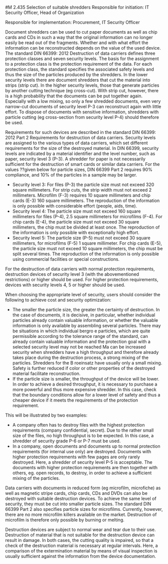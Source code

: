 #M 2.435 Selection of suitable shredders
Responsible for initiation: IT Security Officer, Head of Organization

Responsible for implementation: Procurement, IT Security Officer

Document shredders can be used to cut paper documents as well as chip cards and CDs in such a way that the original information can no longer easily be read out of the fragments. Whether and with what effort the information can be reconstructed depends on the value of the used device. The standard DIN 66399: 2012 Destruction of data carriers defines three protection classes and seven security levels. The basis for the assignment to a protection class is the protection requirement of the data. For each protection class, the standard specifies the associated safety levels and thus the size of the particles produced by the shredders. In the lower security levels there are document shredders that cut the material into strips (strip cut). In the higher security levels, those that generate particles by another cutting technique (eg cross-cut). With strip cut, however, there is a high probability that the documents can be put together again. Especially with a low mixing, so only a few shredded documents, even very narrow-cut documents of security level  P-3 can reconstruct again with little effort. To dispose of documents with sensitive information, shredders with particle cutting (eg cross-section from security level P-4) should therefore be used.

Requirements for such devices are described in the standard DIN 66399: 2012 Part 2 Requirements for destruction of data carriers. Security levels are assigned to the various types of data carriers, which set different requirements for the size of the destroyed material. In DIN 66399, security levels are indicated by a material identifier and the level number, such as paper, security level 3 (P-3). A shredder for paper is not necessarily sufficient for the destruction of smart cards or similar data carriers. For the values ??given below for particle sizes, DIN 66399 Part 2 requires 90% compliance, and 10% of the particles in a sample may be larger.

* Security level 3: For files (P-3) the particle size must not exceed 320 square millimeters. For strip cuts, the strip width must not exceed 2  millimeters. Microfilm (F-3) requires 10 square millimeters and chip cards (E-3) 160 square millimeters. The reproduction of the information is only possible with considerable effort (people, aids, time).
* Security level 4: The particle size must not exceed 160 square millimeters for files (P-4), 2.5 square millimeters for microfilms (F-4). For chip cards (E-4), the particle size must not exceed 30 square millimeters, the chip must be divided at least once. The reproduction of the information is only possible with exceptionally high effort.
* Security level 5: The particle size (P-5) must not exceed 30 square millimeters, for microfilms (F-5) 1 square millimeter. For chip cards (E-5), the particle size must not exceed 10 square millimeters, the chip must be split several times. The reproduction of the information is only possible using commercial facilities or special constructions.


For the destruction of data carriers with normal protection requirements, destruction devices of security level 3 (with the abovementioned restrictions) or higher should be used. For higher protection requirements, devices with security levels 4, 5 or higher should be used.

When choosing the appropriate level of security, users should consider the following to achieve cost and security optimization:

* The smaller the particle size, the greater the certainty of destruction. In the case of documents, it is decisive, in particular, whether individual particles already contain valuable information, or whether the valuable information is only available by assembling several particles. There may be situations in which individual  bergro e particles, which are quite permissible according to the tolerance range of the standard, can already contain valuable information and the protection goal with a selected security level may not be reached Ma  can be increased security when shredders have a high throughput and therefore already takes place during the destruction process, a strong mixing of the particles. Shredders for the B roeinsatz have usually only a small mixing. Safety is further reduced if color or other properties of the destroyed material facilitate reconstruction.
* If the particle size is smaller, the throughput of the device will be lower. In order to achieve a desired throughput, it is necessary to purchase a more powerful and thus more expensive shredder. In this case, check that the boundary conditions allow for a lower level of safety and thus a cheaper device if it meets the requirements of the protection requirement.


This will be illustrated by two examples:

* A company often has to destroy files with the highest protection requirements (company confidential, secret). Due to the rather small size of the files, no high throughput is to be expected. In this case, a shredder of security grade P-6 or P-7 must be used.
* In a company, open documents and documents up to normal protection requirements (for internal use only) are destroyed. Documents with higher protection requirements with few pages are only rarely destroyed. Here, a shredder of security level P-5 is acceptable. The documents with higher protection requirements are then together with others, eg. open records, to destroy, in order to achieve a sufficient mixing of the particles.


Data carriers with documents in reduced form (eg microfilm, microfiche) as well as magnetic stripe cards, chip cards, CDs and DVDs can also be destroyed with suitable destruction devices. To achieve the same level of security, they must be cut into smaller particle sizes. The standard DIN 66399 Part 2 also specifies particle sizes for microfilms. Currently, however, there are no more microfilm killers available on the market. Destruction of microfilm is therefore only possible by burning or melting.

Destruction devices are subject to normal wear and tear due to their use. Destruction of material that is not suitable for the destruction device can result in damage. In both cases, the cutting quality is impaired, so that a check of the destruction material is necessary at regular intervals. Here, a comparison of the extermination material by means of visual inspection is usually sufficient against the information from the device documentation.



